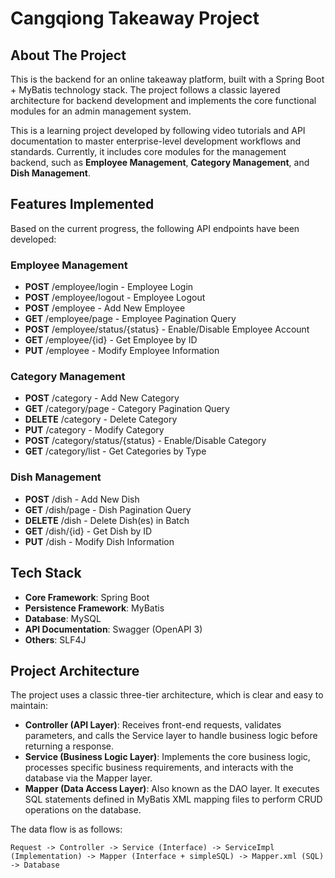 # Cangqiong Takeaway Project

##  About The Project

This is the backend for an online takeaway platform, built with a Spring Boot + MyBatis technology stack. The project follows a classic layered architecture for backend development and implements the core functional modules for an admin management system.

This is a learning project developed by following video tutorials and API documentation to master enterprise-level development workflows and standards. Currently, it includes core modules for the management backend, such as **Employee Management**, **Category Management**, and **Dish Management**.

##  Features Implemented

Based on the current progress, the following API endpoints have been developed:

### Employee Management
- **POST** /employee/login - Employee Login
- **POST** /employee/logout - Employee Logout
- **POST** /employee - Add New Employee
- **GET** /employee/page - Employee Pagination Query
- **POST** /employee/status/{status} - Enable/Disable Employee Account
- **GET** /employee/{id} - Get Employee by ID
- **PUT** /employee - Modify Employee Information

### Category Management
- **POST** /category - Add New Category
- **GET** /category/page - Category Pagination Query
- **DELETE** /category - Delete Category
- **PUT** /category - Modify Category
- **POST** /category/status/{status} - Enable/Disable Category
- **GET** /category/list - Get Categories by Type

### Dish Management
- **POST** /dish - Add New Dish
- **GET** /dish/page - Dish Pagination Query
- **DELETE** /dish - Delete Dish(es) in Batch
- **GET** /dish/{id} - Get Dish by ID
- **PUT** /dish - Modify Dish Information

##  Tech Stack

- **Core Framework**: Spring Boot
- **Persistence Framework**: MyBatis
- **Database**: MySQL
- **API Documentation**: Swagger (OpenAPI 3)
- **Others**: SLF4J

##  Project Architecture

The project uses a classic three-tier architecture, which is clear and easy to maintain:

- **Controller (API Layer)**: Receives front-end requests, validates parameters, and calls the Service layer to handle business logic before returning a response.
- **Service (Business Logic Layer)**: Implements the core business logic, processes specific business requirements, and interacts with the database via the Mapper layer.
- **Mapper (Data Access Layer)**: Also known as the DAO layer. It executes SQL statements defined in MyBatis XML mapping files to perform CRUD operations on the database.

The data flow is as follows:
```
Request -> Controller -> Service (Interface) -> ServiceImpl (Implementation) -> Mapper (Interface + simpleSQL) -> Mapper.xml (SQL) -> Database
```
